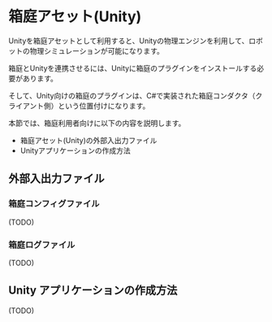 # 箱庭アセット(Unity)

Unityを箱庭アセットとして利用すると、Unityの物理エンジンを利用して、ロボットの物理シミュレーションが可能になります。

箱庭とUnityを連携させるには、Unityに箱庭のプラグインをインストールする必要があります。

そして、Unity向けの箱庭のプラグインは、C#で実装された箱庭コンダクタ（クライアント側）という位置付けになります。

本節では、箱庭利用者向けに以下の内容を説明します。

* 箱庭アセット(Unity)の外部入出力ファイル
* Unityアプリケーションの作成方法

## 外部入出力ファイル

### 箱庭コンフィグファイル

(TODO)

### 箱庭ログファイル

(TODO)

## Unity アプリケーションの作成方法

(TODO)



